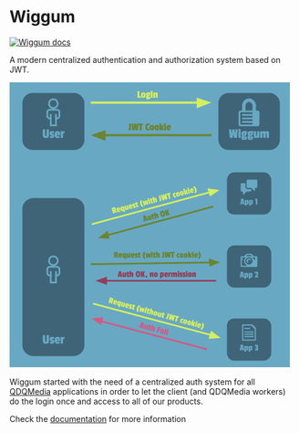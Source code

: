 Wiggum
=======

[![Wiggum docs](https://img.shields.io/badge/docs-wiggum-brightgreen.svg)](http://qdqmedia.github.io/wiggum/)

A modern centralized authentication and authorization system based on JWT.

![Wiggum flow](docs/img/wiggum.png)

Wiggum started with the need of a centralized auth system for all [QDQMedia](http://qdqmedia.com/) applications in order
to let the client (and QDQMedia workers) do the login once and access to all of our products.

Check the [documentation](http://qdqmedia.github.io/wiggum/) for more information
